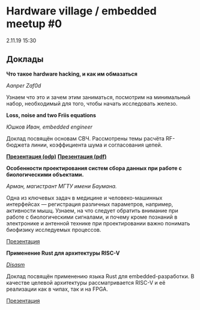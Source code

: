 # Hardware village / embedded meetup #0

2.11.19
15:30

## Доклады

**Что такое hardware hacking, и как им обмазаться**

_Aanper_
_Zaf0d_

Узнаем что это и зачем этим заниматься, посмотрим на минимальный набор, необходимый для того, чтобы начать исследовать железо.

**Loss, noise and two Friis equations**

_Юшков Иван, embedded engineer_

Доклад посвящён основам СВЧ. Рассмотрены темы расчёта RF-бюджета линии, коэффициента шума и согласования цепей.

[**Презентация (odp)**](/hwv0_loss_and_noise.odp)
[**Презентация (pdf)**](/hwv0_loss_and_noise.pdf)

**Особенности проектирования систем сбора данных при работе с биологическими объектами.**

_Арман, магистрант МГТУ имени Баумана._

Одна из ключевых задач в медицине и человеко-машинных интерфейсах — регистрация различных параметров, например, активности мышц. Узнаем, на что следует обратить внимание при работе с биологическими сигналами, и почему кроме познаний в электронике и антенной технике при проектировании важно понимать биофизику исследуемых процессов.

[Презентация](/hwv_0_medInstrumentationDesign.pdf)

**Применение Rust для архитектуры RISC-V**

_[Disasm](https://github.com/Disasm)_

Доклад посвящён применению языка Rust для embedded-разработки.
В качестве целевой архитектуры рассматривается RISC-V и её реализации как в чипах, так и на FPGA.

[Презентация](/hvw0_rust_and_riscv.pdf)
